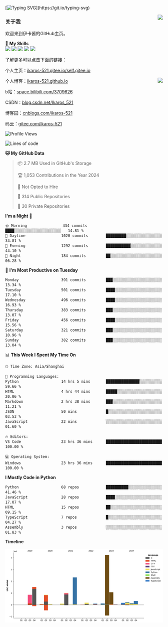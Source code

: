 [![Typing SVG](https://readme-typing-svg.herokuapp.com?size=25&duration=3000&color=8C43EA&vCenter=true&width=200&height=40&lines=Hi+Welcome+%F0%9F%91%8B%F0%9F%8F%BB;I'm+Love丶伊卡洛斯~~)](https://git.io/typing-svg)

<a href="#">
  <img align="right" src="https://github-readme-stats.vercel.app/api?username=Ikaros-521&count_private=true&show_icons=true&bg_color=15,f2f7fd,E0EAFC" />
</a>

### 关于我

欢迎来到伊卡酱的GitHub主页。

🌟 **My Skills**  
![](https://img.shields.io/badge/-C-A8B9CC?style=flat-square&logo=C&logoColor=fff)
![](https://img.shields.io/badge/-Python-3776AB?style=flat-square&logo=Python&logoColor=fff)
![](https://img.shields.io/badge/-JavaScript-F7DF1E?style=flat-square&logo=JavaScript&logoColor=fff)
![](https://img.shields.io/badge/-C++-00599C?style=flat-square&logo=Cpp&logoColor=fff)
![](https://img.shields.io/badge/-Linux-000000?style=flat-square&logo=Linux&logoColor=fff)

了解更多可以点击下面的链接：  

个人主页：[ikaros-521.gitee.io/self.gitee.io](https://ikaros-521.gitee.io/self.gitee.io/)  

<img align='right' src="https://github.com/Ikaros-521/Ikaros-521/assets/40910637/3a5e50bc-91dc-4aa5-b7a0-8b27ad1c2b33" height="330">

个人博客：[ikaros-521.github.io](https://ikaros-521.github.io/)  

b站：[space.bilibili.com/3709626](https://space.bilibili.com/3709626)  

CSDN：[blog.csdn.net/Ikaros_521](https://blog.csdn.net/Ikaros_521)  

博客园：[cnblogs.com/ikaros-521](https://www.cnblogs.com/ikaros-521)  

码云：[gitee.com/ikaros-521](https://gitee.com/ikaros-521)  


<!--START_SECTION:waka-->
![Profile Views](http://img.shields.io/badge/Profile%20Views-14-blue)

![Lines of code](https://img.shields.io/badge/From%20Hello%20World%20I%27ve%20Written-13.2%20million%20lines%20of%20code-blue)

**🐱 My GitHub Data** 

> 📦 2.7 MB Used in GitHub's Storage 
 > 
> 🏆 1,053 Contributions in the Year 2024
 > 
> 🚫 Not Opted to Hire
 > 
> 📜 314 Public Repositories 
 > 
> 🔑 30 Private Repositories 
 > 
**I'm a Night 🦉** 

```text
🌞 Morning                434 commits         ████░░░░░░░░░░░░░░░░░░░░░   14.81 % 
🌆 Daytime                1020 commits        █████████░░░░░░░░░░░░░░░░   34.81 % 
🌃 Evening                1292 commits        ███████████░░░░░░░░░░░░░░   44.10 % 
🌙 Night                  184 commits         ██░░░░░░░░░░░░░░░░░░░░░░░   06.28 % 
```
📅 **I'm Most Productive on Tuesday** 

```text
Monday                   391 commits         ███░░░░░░░░░░░░░░░░░░░░░░   13.34 % 
Tuesday                  501 commits         ████░░░░░░░░░░░░░░░░░░░░░   17.10 % 
Wednesday                496 commits         ████░░░░░░░░░░░░░░░░░░░░░   16.93 % 
Thursday                 383 commits         ███░░░░░░░░░░░░░░░░░░░░░░   13.07 % 
Friday                   456 commits         ████░░░░░░░░░░░░░░░░░░░░░   15.56 % 
Saturday                 321 commits         ███░░░░░░░░░░░░░░░░░░░░░░   10.96 % 
Sunday                   382 commits         ███░░░░░░░░░░░░░░░░░░░░░░   13.04 % 
```


📊 **This Week I Spent My Time On** 

```text
🕑︎ Time Zone: Asia/Shanghai

💬 Programming Languages: 
Python                   14 hrs 5 mins       ███████████████░░░░░░░░░░   59.66 % 
HTML                     4 hrs 44 mins       █████░░░░░░░░░░░░░░░░░░░░   20.06 % 
Markdown                 2 hrs 38 mins       ███░░░░░░░░░░░░░░░░░░░░░░   11.21 % 
JSON                     50 mins             █░░░░░░░░░░░░░░░░░░░░░░░░   03.53 % 
JavaScript               22 mins             ░░░░░░░░░░░░░░░░░░░░░░░░░   01.60 % 

🔥 Editors: 
VS Code                  23 hrs 36 mins      █████████████████████████   100.00 % 

💻 Operating System: 
Windows                  23 hrs 36 mins      █████████████████████████   100.00 % 
```

**I Mostly Code in Python** 

```text
Python                   68 repos            ██████████░░░░░░░░░░░░░░░   41.46 % 
JavaScript               28 repos            ████░░░░░░░░░░░░░░░░░░░░░   17.07 % 
HTML                     15 repos            ██░░░░░░░░░░░░░░░░░░░░░░░   09.15 % 
TypeScript               7 repos             █░░░░░░░░░░░░░░░░░░░░░░░░   04.27 % 
Assembly                 3 repos             ░░░░░░░░░░░░░░░░░░░░░░░░░   01.83 % 
```



**Timeline**

![Lines of Code chart](https://raw.githubusercontent.com/Ikaros-521/Ikaros-521/main/assets/bar_graph.png)


<!--END_SECTION:waka-->


<!--
**Ikaros-521/Ikaros-521** is a ✨ _special_ ✨ repository because its `README.md` (this file) appears on your GitHub profile.

Here are some ideas to get you started:

- 🔭 I’m currently working on ...
- 🌱 I’m currently learning ...
- 👯 I’m looking to collaborate on ...
- 🤔 I’m looking for help with ...
- 💬 Ask me about ...
- 📫 How to reach me: ...
- 😄 Pronouns: ...
- ⚡ Fun fact: ...
-->
